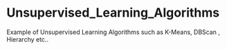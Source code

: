 # Unsupervised_Learning_Algorithms

Example of Unsupervised Learning Algorithms such as K-Means, DBScan , Hierarchy etc..
